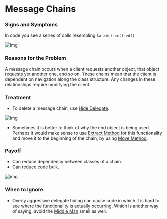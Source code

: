 # Message Chains

### Signs and Symptoms

In code you see a series of calls resembling `$a->b()->c()->d()`

![img](https://sourcemaking.com/images/refactoring-illustrations/2x/message-chains-1.png)

### Reasons for the Problem

A message chain occurs when a client requests another object, that object requests yet another one, and so on. These chains mean that the client is dependent on navigation along the class structure. Any changes in these relationships require modifying the client.

### Treatment

- To delete a message chain, use [Hide Delegate](https://sourcemaking.com/refactoring/hide-delegate).

![img](https://sourcemaking.com/images/refactoring-illustrations/2x/message-chains-2.png)

-  Sometimes it is better to think of why the end object is being used. Perhaps it would make sense to use [Extract Method](https://sourcemaking.com/refactoring/extract-method) for this functionality and move it to the beginning of the chain, by using [Move Method](https://sourcemaking.com/refactoring/move-method).

### Payoff

- Can reduce dependency between classes of a chain.
- Can reduce code bulk.

![img](https://sourcemaking.com/images/refactoring-illustrations/2x/message-chains-3.png)

### When to Ignore

- Overly aggressive delegate hiding can cause code in which it is hard to see where the functionality is actually occurring. Which is another way of saying, avoid the [Middle Man](https://sourcemaking.com/refactoring/smells/middle-man) smell as well.